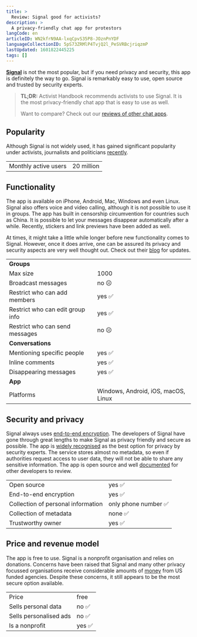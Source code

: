 ```yaml
---
title: >
  Review: Signal good for activists?
description: >
  A privacy-friendly chat app for protestors
langCode: en
articleID: WN2kfrN9AA-lxqCpvS35P8-JOznPnYDF
languageCollectionID: 5pS73ZRMlP4TvjQ2l_PeSVRBcjriqzmP
lastUpdated: 1601822445225
tags: []
---
```


[**Signal**](https://signal.org) is not the most popular, but if you need privacy and security, this app is definitely the way to go. Signal is remarkably easy to use, open source and trusted by security experts.

> **TL;DR:** Activist Handbook recommends activists to use Signal. It is the most privacy-friendly chat app that is easy to use as well.
> 
> Want to compare? Check out our [reviews of other chat apps](/tools/chat-apps).

## **Popularity**

Although Signal is not widely used, it has gained significant popularity under activists, journalists and politicians [recently](https://techcrunch.com/2021/01/12/signal-brian-acton-talks-about-exploding-growth-monetization-and-whatsapp-data-sharing-outrage/).

<div><table><tbody><tr><td>Monthly active users</td><td>20 million</td></tr></tbody></table></div>

## **Functionality**

The app is available on iPhone, Android, Mac, Windows and even Linux. Signal also offers voice and video calling, although it is not possible to use it in groups. The app has built in censorship circumvention for countries such as China. It is possible to let your messages disappear automatically after a while. Recently, stickers and link previews have been added as well.

At times, it might take a little while longer before new functionality comes to Signal. However, once it does arrive, one can be assured its privacy and security aspects are very well thought out. Check out their [blog](https://signal.org/blog/) for updates.

<div><table><tbody><tr><td><strong>Groups</strong></td></tr><tr><td>Max size</td><td>1000</td></tr><tr><td>Broadcast messages</td><td>no ☹️</td></tr><tr><td>Restrict who can add members</td><td>yes ✅</td></tr><tr><td>Restrict who can edit group info</td><td>yes ✅</td></tr><tr><td>Restrict who can send messages</td><td>no ☹️</td></tr><tr><td><strong>Conversations</strong></td></tr><tr><td>Mentioning specific people</td><td>yes ✅</td></tr><tr><td>Inline comments</td><td>yes ✅</td></tr><tr><td>Disappearing messages</td><td>yes ✅</td></tr><tr><td><strong>App</strong></td></tr><tr><td>Platforms</td><td>Windows, Android, iOS, macOS, Linux</td></tr></tbody></table></div>

## **Security and privacy**

Signal always uses [end-to-end encryption](/end-to-end-encryption). The developers of Signal have gone through great lengths to make Signal as privacy friendly and secure as possible. The app is [widely recognised](https://proprivacy.com/privacy-service/review/signal) as the best option for privacy by security experts. The service stores almost no metadata, so even if authorities request access to user data, they will not be able to share any sensitive information. The app is open source and well [documented](https://signal.org/docs/) for other developers to review.

<div><table><tbody><tr><td>Open source</td><td>yes ✅</td></tr><tr><td>End-to-end encryption</td><td>yes ✅</td></tr><tr><td>Collection of personal information</td><td>only phone number ✅</td></tr><tr><td>Collection of metadata</td><td>none ✅</td></tr><tr><td>Trustworthy owner</td><td>yes ✅</td></tr></tbody></table></div>

## **Price and revenue model**

The app is free to use. Signal is a nonprofit organisation and relies on donations. Concerns have been raised that Signal and many other privacy focussed organisations receive considerable amounts of [money](https://pando.com/2015/03/01/internet-privacy-funded-by-spooks-a-brief-history-of-the-bbg/) from US funded agencies. Despite these concerns, it still appears to be the most secure option available.

<div><table><tbody><tr><td>Price</td><td>free</td></tr><tr><td>Sells personal data</td><td>no ✅</td></tr><tr><td>Sells personalised ads</td><td>no ✅</td></tr><tr><td>Is a nonprofit</td><td>yes ✅</td></tr></tbody></table></div>